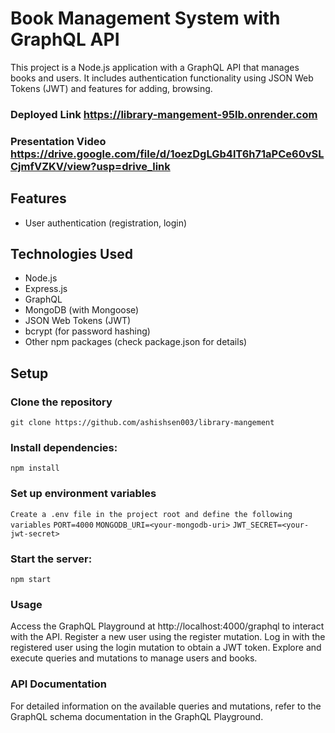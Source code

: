 # Book Management System with GraphQL API

This project is a Node.js application with a GraphQL API that manages books and users. It includes authentication functionality using JSON Web Tokens (JWT) and features for adding, browsing.
### Deployed Link https://library-mangement-95lb.onrender.com

### Presentation Video https://drive.google.com/file/d/1oezDgLGb4lT6h71aPCe60vSLCjmfVZKV/view?usp=drive_link

## Features

- User authentication (registration, login)

## Technologies Used

- Node.js
- Express.js
- GraphQL
- MongoDB (with Mongoose)
- JSON Web Tokens (JWT)
- bcrypt (for password hashing)
- Other npm packages (check package.json for details)

## Setup

### Clone the repository
   ```git clone https://github.com/ashishsen003/library-mangement```
   
### Install dependencies:
   ```npm install```

### Set up environment variables
```Create a .env file in the project root and define the following variables```
```PORT=4000```
```MONGODB_URI=<your-mongodb-uri>```
```JWT_SECRET=<your-jwt-secret>```

### Start the server:
```npm start```

### Usage
Access the GraphQL Playground at http://localhost:4000/graphql to interact with the API.
Register a new user using the register mutation.
Log in with the registered user using the login mutation to obtain a JWT token.
Explore and execute queries and mutations to manage users and books.

### API Documentation
For detailed information on the available queries and mutations, refer to the GraphQL schema documentation in the GraphQL Playground.
